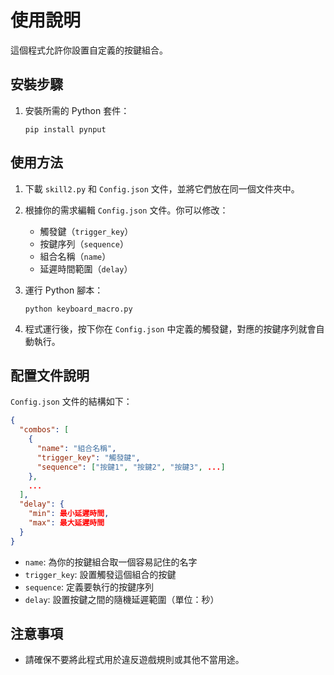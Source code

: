 # 使用說明

這個程式允許你設置自定義的按鍵組合。

## 安裝步驟

1. 安裝所需的 Python 套件：
   ```
   pip install pynput
   ```

## 使用方法

1. 下載 `skill2.py` 和 `Config.json` 文件，並將它們放在同一個文件夾中。

2. 根據你的需求編輯 `Config.json` 文件。你可以修改：
   - 觸發鍵（`trigger_key`）
   - 按鍵序列（`sequence`）
   - 組合名稱（`name`）
   - 延遲時間範圍（`delay`）

3. 運行 Python 腳本：
   ```
   python keyboard_macro.py
   ```

4. 程式運行後，按下你在 `Config.json` 中定義的觸發鍵，對應的按鍵序列就會自動執行。

## 配置文件說明

`Config.json` 文件的結構如下：

```json
{
  "combos": [
    {
      "name": "組合名稱",
      "trigger_key": "觸發鍵",
      "sequence": ["按鍵1", "按鍵2", "按鍵3", ...]
    },
    ...
  ],
  "delay": {
    "min": 最小延遲時間,
    "max": 最大延遲時間
  }
}
```

- `name`: 為你的按鍵組合取一個容易記住的名字
- `trigger_key`: 設置觸發這個組合的按鍵
- `sequence`: 定義要執行的按鍵序列
- `delay`: 設置按鍵之間的隨機延遲範圍（單位：秒）

## 注意事項

- 請確保不要將此程式用於違反遊戲規則或其他不當用途。
